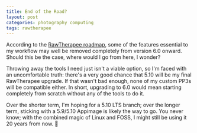 ```yaml
---
title: End of the Road?
layout: post
categories: photography computing
tags: rawtherapee
---
```


According to the [RawTherapee roadmap](https://github.com/Beep6581/RawTherapee/milestone/10), some of the features essential to my workflow may well be removed completely from version 6.0 onward. Should this be the case, where would I go from here, I wonder?

Throwing away the tools I need just isn't a viable option, so I'm faced with an uncomfortable truth: there's a very good chance that 5.10 will be my final RawTherapee upgrade. If that wasn't bad enough, none of my custom PP3s will be compatible either. In short, upgrading to 6.0 would mean starting completely from scratch without any of the tools to do it. 

<!-- In an ideal world, things would be more flexible (think of the way plugins work in GIMP or addons work in Firefox); tools could be maintained independently, and the user would get to choose their own destiny. Unfortunately, though, this isn't practically possible; I'm merely affording myself the luxury of a brief flight of fantacy. -->

Over the shorter term, I'm hoping for a 5.10 LTS branch; over the longer term, sticking with a 5.9/5.10 Appimage is likely the way to go. You never know; with the combined magic of Linux and FOSS, I might still be using it 20 years from now. 💾
